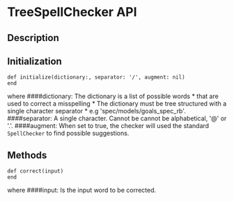 # TreeSpellChecker API
## Description

## Initialization
```
def initialize(dictionary:, separator: '/', augment: nil)
end
```
where
####dictionary: The dictionary is a list of possible words
    * that are used to correct a misspelling
    * The dictionary must be tree structured with a single character separator
    * e.g 'spec/models/goals_spec_rb'.
####separator: A single character.  Cannot be cannot be alphabetical, '@' or '.'.
####augment: When set to true, the checker will used the standard ```SpellChecker``` to find possible suggestions.
## Methods
```
def correct(input)
end
```
where
####input: Is the input word to be corrected.


